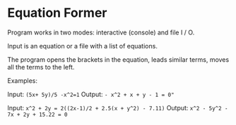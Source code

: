 # Equation Former

Program works in two modes: interactive (console) and file I / O.

Input is an equation or a file with a list of equations.

The program opens the brackets in the equation, leads similar terms, moves all the terms to the left.

Examples:

Input:
`(5x+ 5y)/5 -x^2=1`
Output:
`- x^2 + x + y - 1 = 0"`


Input:
`x^2 + 2y = 2((2x-1)/2 + 2.5(x + y^2) - 7.11)`
Output: 
`x^2 - 5y^2 - 7x + 2y + 15.22 = 0`
